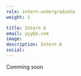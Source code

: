 ```yaml
---
role: intern-undergraduate
weight: 1

title: Intern A
email: yyy@a.com
image: 
description: Intern A
social:
---
```


Comming soon

